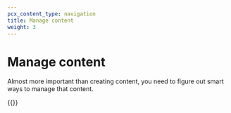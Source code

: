 ```yaml
---
pcx_content_type: navigation
title: Manage content
weight: 3
---
```


# Manage content

Almost more important than creating content, you need to figure out smart ways to manage that content.

{{<directory-listing>}}
